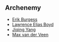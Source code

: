 ## Archenemy

- [Erik Burgess](https://github.com/Cowpriest)
- [Lawrence Elias Boyd](https://github.com/EliasBoyd)
- [Jiqing Yang](https://github.com/WERDXZ)
- [Max van der Veen](https://github.com/maxbutevil)

